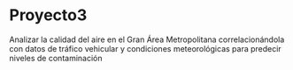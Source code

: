 # Proyecto3
Analizar la calidad del aire en el Gran Área Metropolitana correlacionándola con datos de tráfico vehicular y condiciones meteorológicas para predecir niveles de contaminación
